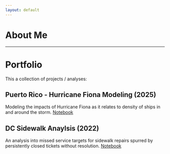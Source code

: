 ```yaml
---
layout: default
---
```


# About Me

* * *

# Portfolio

This a collection of projects / analyses:

## Puerto Rico - Hurricane Fiona Modeling (2025)
Modeling the impacts of Hurricane Fiona as it relates to density of ships in and around the storm.
[Notebook](https://github.com/bharatbk/pr_hurricane_analysis/blob/main/analysis.ipynb)

## DC Sidewalk Anaylsis (2022)
An analysis into missed service targets for sidewalk repairs spurred by persistently closed tickets without resolution.
[Notebook](https://github.com/bharatbk/dc_sidewalk_analysis/blob/main/Increasing%20Resources%20for%20Sidewalk%20Repair%20Public.ipynb)

